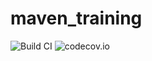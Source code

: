 # maven_training
![Build CI](https://github.com/armelito60/maven_training/actions/workflows/build.yml/badge.svg)
![codecov.io](https://codecov.io/gh/armelito60/maven_training/branch/main/graph/badge.svg?token=dfd642ff-f371-4777-af6d-dd05986ea3b6)
